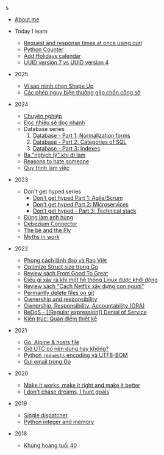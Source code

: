 s

- [About me](./README.md)

- Today I learn
  - [Request and response times at once using curl](./TIL/20240527_request-and-response-times-at-once-using-curl.md)
  - [Python Counter](./TIL/20240612_python-counter.md)
  - [Add Holidays calendar](./TIL/20240614_add-holidays-calendar.md)
  - [UUID version 7 vs UUID version 4](./TIL/20240706_uuid7_vs_uuid4.md)

- 2025
  - [Vì sao mình chọn Shape Up](./2025/20250511_vi-sao-minh-chon-shape-up.md)
  - [Các phép ngụy biện thường gặp chốn công sở](./2025/20250901_common-fallacy-in-working-environment.md)

- 2024
  - [Chuyên nghiệp](./2024/20240125_professional-working.md)
  - [Đọc nhiều sẽ đọc nhanh](./2024/20240304_more-you-read-faster-you-read.md)
  - Database series
     1. [Database - Part 1: Normalization forms](./2024/20240226_database-part-1-normalization-forms.md)
     2. [Database - Part 2: Categories of SQL](./2024/20240226_database-part-2-categories-of-SQL.md)
     3. [Database - Part 3: Indexes](./2024/20240226_database-part-3-indexes.md)
  - [Ba "nghịch lý" khi đi làm](./2024/20240731_ba-ngich-ly-khi-di-lam.md)
  - [Reasons to hate someone](./2024/20241030_reasons-to-hate-someone.md)
  - [Quy trình làm việc](./2024/20241123_quy-trinh-lam-viec.md)

- 2023
  - Don't get hyped series
    - [Don't get hyped Part 1: Agile/Scrum](./2023/20230224_dont-get-hyped-part-1-agile-scrum.md)
    - [Don't get hyped Part 2: Microservices](./2023/20230225_dont-get-hyped-part-2-microservices.md)
    - [Don't get hyped - Part 3: Technical stack](./2023/20230226_dont-get-hyped-part-3-technical-stack.md)
  - [Đừng làm anh hùng](./2023/20230331_dung-lam-anh-hung.md)
  - [Debezium Connector](./2023/20230801_debezium-connector.md)
  - [The be and the Fly](./2023/20231117_the-bee-and-the-fly.md)
  - [Myths in work](./2023/20231215_myths-in-work.md)

- 2022
  - [Phong cách lãnh đạo và Rap Việt](./2022/20220126_phong_cach_lanh_dao_va_rap_viet.md)
  - [Optimize Struct size trong Go](./2022/20220414_optimize_struct_size_in_go.md)
  - [Review sách From Good To Great](./2022/20220416_review_from_good_to_great.md)
  - [Điều gì xảy ra khi một hệ thống Linux được khởi động](./2022/20220426_dieu_gi_xay_ra_khi_linux_boots.md)
  - [Review sách "Cách Netflix xây dựng con người"](./2022/20220501_review_sach_cach_netflix_xay_dung_con_nguoi.md)
  - [Permantly delete files on git](./2022/20220608_permantly-delete-files-on-git.md)
  - [Ownership and responsibility](./2022/20220609_ownership_and_responsibility.md)
  - [Ownership, Responsibility, Accountability (ORA)](./2022/20220610_Ownership_Responsibility_Accountability.md)
  - [ReDoS - [[Regular expression]] Denial of Service](./2022/20220619_redos.md)
  - [Kiến trúc: Quan điểm thiết kế](./2022/20221001_architecture_quan_diem_thiet_ke.md)

- 2021
  - [Go, Alpine & hosts file](./2021/20210331_go_alpine_and_hosts_file.md)
  - [Giờ UTC có nên dùng hay không?](./2021/20210523_Gio_UTC_nen_hay_khong.md)
  - [Python `requests` encoding và UTF8-BOM](./2021/20210720_python_request_encoding_and_BOM.md)
  - [Gưi email trong Go](./2021/20211003_send_email_in_go.md)

- 2020
  - [Make it works, make it right and make it better](./2020/20200418_make_it.md)
  - [I don't chase dreams, I hunt goals](./2020/20200426_i_dont_chase_dreams.md)

- 2019
  - [Single dispatcher](./2019/20190608_single_dispatcher.md)
  - [Python integer and memory](./2019/20190609_python_integer_and_memory.md)

- 2018
  - [Khủng hoảng tuổi 40](./2018/20180714_khung_hoang_tuoi_40.md)

